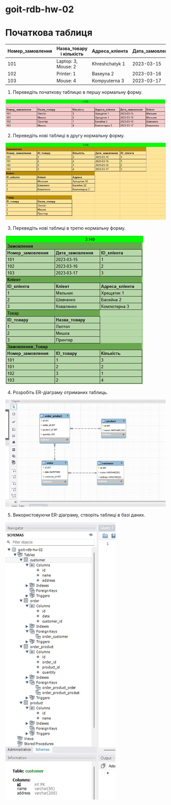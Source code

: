 # goit-rdb-hw-02

# Початкова таблиця

| Номер_замовлення | Назва_товару і кількість | Адреса_кліента | Дата_замовлення  | Кліент  |
|---------|--------------------------------|------------------|--------------|-----------|
| 101     | Laptop: 3, Mouse: 2           | Khreshchatyk 1   | 2023-03-15   | Melnyk    |
| 102     | Printer: 1                    | Baseyna 2        | 2023-03-16   | Shevchenko|
| 103     | Mouse: 4                      | Kompyuterna 3    | 2023-03-17   | Kovalenko |


1. Переведіть початкову таблицю в першу нормальну форму.

![1 NF](p1_1-nf.jpg)

2. Переведіть нові таблиці в другу нормальну форму.

![2 NF](p2_2-nf.jpg)

3. Переведіть нові таблиці в третю нормальну форму.

![3 NF](p3_3-nf.jpg)

4. Розробіть ER-діаграму отриманих таблиць.

![ER](p4_ER-diagram.jpg)

5. Використовуючи ER-діаграму, створіть таблиці в базі даних.

![Schema](p5_db-schema.jpg) 
